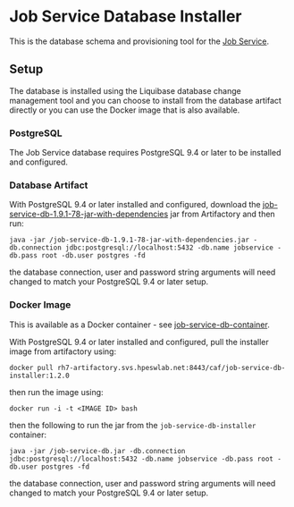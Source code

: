 # Job Service Database Installer

This is the database schema and provisioning tool for the [Job Service](https://github.hpe.com/caf/job-service). 

## Setup

The database is installed using the Liquibase database change management tool and you can choose to install from the database artifact directly or you can use the Docker image that is  also available.

### PostgreSQL
The Job Service database requires PostgreSQL 9.4 or later to be installed and configured. 

### Database Artifact
With PostgreSQL 9.4 or later installed and configured, download the [job-service-db-1.9.1-78-jar-with-dependencies](http://rh7-artifactory.svs.hpeswlab.net:8081/artifactory/libs-release-local/com/hpe/caf/job-service-db/1.9.1-78/job-service-db-1.9.1-78-jar-with-dependencies.jar) jar from Artifactory and then run:

	java -jar /job-service-db-1.9.1-78-jar-with-dependencies.jar -db.connection jdbc:postgresql://localhost:5432 -db.name jobservice -db.pass root -db.user postgres -fd

the database connection, user and password string arguments will need changed to match your PostgreSQL 9.4 or later setup.

### Docker Image
This is available as a Docker container - see [job-service-db-container](https://github.hpe.com/caf/job-service/tree/develop/job-service-db-container).

With PostgreSQL 9.4 or later installed and configured, pull the installer image from artifactory using:

	docker pull rh7-artifactory.svs.hpeswlab.net:8443/caf/job-service-db-installer:1.2.0

then run the image using:

	docker run -i -t <IMAGE ID> bash

then the following to run the jar from the `job-service-db-installer` container:

	java -jar /job-service-db.jar -db.connection jdbc:postgresql://localhost:5432 -db.name jobservice -db.pass root -db.user postgres -fd

the database connection, user and password string arguments will need changed to match your PostgreSQL 9.4 or later setup.
